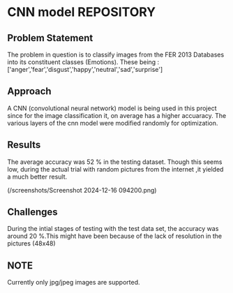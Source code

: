 # CNN model REPOSITORY

## Problem Statement
The problem in question is to classify images from the FER 2013 Databases into its constituent classes (Emotions).
These being : ['anger','fear','disgust','happy','neutral','sad','surprise']

## Approach
A CNN (convolutional neural network) model is being used in this project since for the image classification it, on average has a higher accuaracy.
The various layers of the cnn model were modified randomly for optimization. 

## Results
The average accuracy was 52 % in the testing dataset. Though this seems low, during the actual trial with random pictures from the internet ,it yielded a much better result.

(/screenshots/Screenshot 2024-12-16 094200.png)

## Challenges
During the intial stages of testing with the test data set, the accuracy was around 20 %.This might have been because of the lack of resolution in the pictures (48x48)


## NOTE
Currently only jpg/jpeg images are supported.
